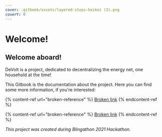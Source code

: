 ```yaml
---
cover: .gitbook/assets/layered-steps-haikei (2).png
coverY: 0
---
```


# Welcome!

## Welcome aboard!

DeVolt is a project, dedicated to decentralizing the energy net, one household at the time!

This Gitbook is the documentation about the project. Here you can find some more information, if you're interested:

{% content-ref url="broken-reference" %}
[Broken link](broken-reference)
{% endcontent-ref %}

{% content-ref url="broken-reference" %}
[Broken link](broken-reference)
{% endcontent-ref %}

_This project was created during Blingathon 2021 Hackathon._

